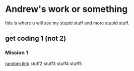 # Andrew's work or something

this is where u will see my stupid stuff and more stupid stuff.

## get coding 1 (not 2)

### Mission 1

[random link](mission1.html)
stuff2
stuff3
stuff4
stuff5

